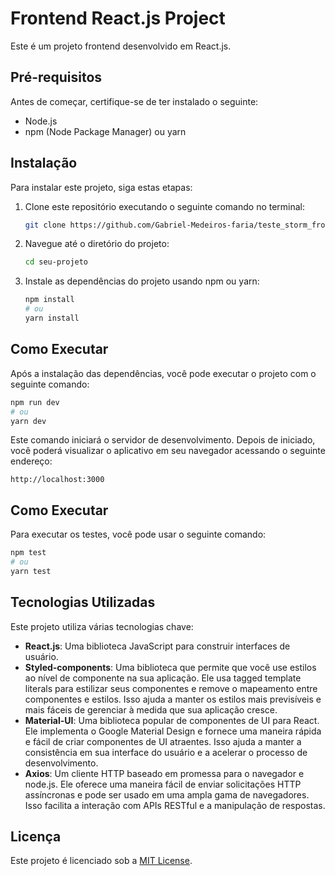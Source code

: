 # Frontend React.js Project

Este é um projeto frontend desenvolvido em React.js.

## Pré-requisitos

Antes de começar, certifique-se de ter instalado o seguinte:

- Node.js
- npm (Node Package Manager) ou yarn

## Instalação

Para instalar este projeto, siga estas etapas:

1. Clone este repositório executando o seguinte comando no terminal:

   ```sh
   git clone https://github.com/Gabriel-Medeiros-faria/teste_storm_frontend.git
   ```

2. Navegue até o diretório do projeto:

   ```sh
   cd seu-projeto
   ```

3. Instale as dependências do projeto usando npm ou yarn:

   ```sh
   npm install
   # ou
   yarn install
   ```

## Como Executar

Após a instalação das dependências, você pode executar o projeto com o seguinte comando:

```sh
npm run dev
# ou
yarn dev
```

Este comando iniciará o servidor de desenvolvimento. Depois de iniciado, você poderá visualizar o aplicativo em seu navegador acessando o seguinte endereço:

```
http://localhost:3000
```

## Como Executar

Para executar os testes, você pode usar o seguinte comando:

```sh
npm test
# ou
yarn test
```

## Tecnologias Utilizadas

Este projeto utiliza várias tecnologias chave:

- **React.js**: Uma biblioteca JavaScript para construir interfaces de usuário.
- **Styled-components**: Uma biblioteca que permite que você use estilos ao nível de componente na sua aplicação. Ele usa tagged template literals para estilizar seus componentes e remove o mapeamento entre componentes e estilos. Isso ajuda a manter os estilos mais previsíveis e mais fáceis de gerenciar à medida que sua aplicação cresce.
- **Material-UI**: Uma biblioteca popular de componentes de UI para React. Ele implementa o Google Material Design e fornece uma maneira rápida e fácil de criar componentes de UI atraentes. Isso ajuda a manter a consistência em sua interface do usuário e a acelerar o processo de desenvolvimento.
- **Axios**: Um cliente HTTP baseado em promessa para o navegador e node.js. Ele oferece uma maneira fácil de enviar solicitações HTTP assíncronas e pode ser usado em uma ampla gama de navegadores. Isso facilita a interação com APIs RESTful e a manipulação de respostas.

## Licença

Este projeto é licenciado sob a [MIT License](LICENSE).

